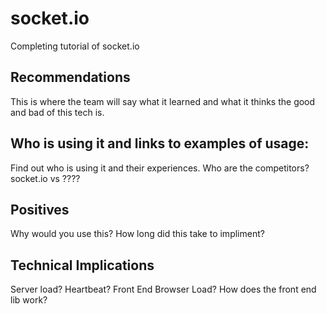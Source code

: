 # socket.io
Completing tutorial of socket.io

## Recommendations
This is where the team will say what it learned and what it thinks the good and bad of this tech is.

## Who is using it and links to examples of usage:
Find out who is using it and their experiences.
Who are the competitors?
socket.io vs ????

## Positives
Why would you use this?
How long did this take to impliment?

## Technical Implications
Server load?
Heartbeat?
Front End Browser Load?
How does the front end lib work?


